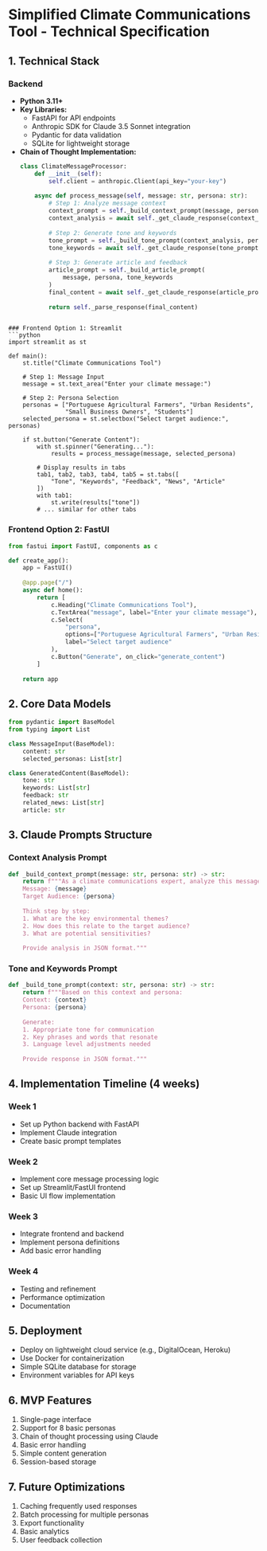 # Simplified Climate Communications Tool - Technical Specification

## 1. Technical Stack

### Backend
- **Python 3.11+**
- **Key Libraries:**
  - FastAPI for API endpoints
  - Anthropic SDK for Claude 3.5 Sonnet integration
  - Pydantic for data validation
  - SQLite for lightweight storage
- **Chain of Thought Implementation:**
  ```python
  class ClimateMessageProcessor:
      def __init__(self):
          self.client = anthropic.Client(api_key="your-key")
          
      async def process_message(self, message: str, persona: str):
          # Step 1: Analyze message context
          context_prompt = self._build_context_prompt(message, persona)
          context_analysis = await self._get_claude_response(context_prompt)
          
          # Step 2: Generate tone and keywords
          tone_prompt = self._build_tone_prompt(context_analysis, persona)
          tone_keywords = await self._get_claude_response(tone_prompt)
          
          # Step 3: Generate article and feedback
          article_prompt = self._build_article_prompt(
              message, persona, tone_keywords
          )
          final_content = await self._get_claude_response(article_prompt)
          
          return self._parse_response(final_content)
```

### Frontend Option 1: Streamlit
```python
import streamlit as st

def main():
    st.title("Climate Communications Tool")
    
    # Step 1: Message Input
    message = st.text_area("Enter your climate message:")
    
    # Step 2: Persona Selection
    personas = ["Portuguese Agricultural Farmers", "Urban Residents", 
                "Small Business Owners", "Students"]
    selected_persona = st.selectbox("Select target audience:", personas)
    
    if st.button("Generate Content"):
        with st.spinner("Generating..."):
            results = process_message(message, selected_persona)
            
        # Display results in tabs
        tab1, tab2, tab3, tab4, tab5 = st.tabs([
            "Tone", "Keywords", "Feedback", "News", "Article"
        ])
        with tab1:
            st.write(results["tone"])
        # ... similar for other tabs
```

### Frontend Option 2: FastUI
```python
from fastui import FastUI, components as c

def create_app():
    app = FastUI()
    
    @app.page("/")
    async def home():
        return [
            c.Heading("Climate Communications Tool"),
            c.TextArea("message", label="Enter your climate message"),
            c.Select(
                "persona",
                options=["Portuguese Agricultural Farmers", "Urban Residents"],
                label="Select target audience"
            ),
            c.Button("Generate", on_click="generate_content")
        ]
    
    return app
```

## 2. Core Data Models
```python
from pydantic import BaseModel
from typing import List

class MessageInput(BaseModel):
    content: str
    selected_personas: List[str]

class GeneratedContent(BaseModel):
    tone: str
    keywords: List[str]
    feedback: str
    related_news: List[str]
    article: str
```

## 3. Claude Prompts Structure

### Context Analysis Prompt
```python
def _build_context_prompt(message: str, persona: str) -> str:
    return f"""As a climate communications expert, analyze this message:
    Message: {message}
    Target Audience: {persona}
    
    Think step by step:
    1. What are the key environmental themes?
    2. How does this relate to the target audience?
    3. What are potential sensitivities?
    
    Provide analysis in JSON format."""
```

### Tone and Keywords Prompt
```python
def _build_tone_prompt(context: str, persona: str) -> str:
    return f"""Based on this context and persona:
    Context: {context}
    Persona: {persona}
    
    Generate:
    1. Appropriate tone for communication
    2. Key phrases and words that resonate
    3. Language level adjustments needed
    
    Provide response in JSON format."""
```

## 4. Implementation Timeline (4 weeks)

### Week 1
- Set up Python backend with FastAPI
- Implement Claude integration
- Create basic prompt templates

### Week 2
- Implement core message processing logic
- Set up Streamlit/FastUI frontend
- Basic UI flow implementation

### Week 3
- Integrate frontend and backend
- Implement persona definitions
- Add basic error handling

### Week 4
- Testing and refinement
- Performance optimization
- Documentation

## 5. Deployment
- Deploy on lightweight cloud service (e.g., DigitalOcean, Heroku)
- Use Docker for containerization
- Simple SQLite database for storage
- Environment variables for API keys

## 6. MVP Features
1. Single-page interface
2. Support for 8 basic personas
3. Chain of thought processing using Claude
4. Basic error handling
5. Simple content generation
6. Session-based storage

## 7. Future Optimizations
1. Caching frequently used responses
2. Batch processing for multiple personas
3. Export functionality
4. Basic analytics
5. User feedback collection